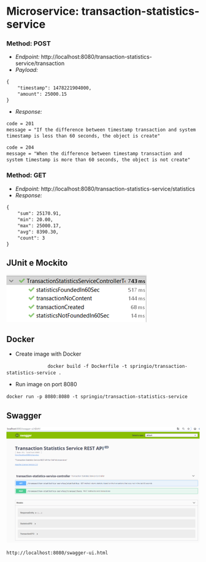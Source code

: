 # Microservice: transaction-statistics-service

### Method: POST
* *Endpoint:* http://localhost:8080/transaction-statistics-service/transaction
* *Payload:* 
```json5
{
    "timestamp": 1478221904000,
    "amount": 25000.15
}
```
* *Response:*

```
code = 201
message = "If the difference between timestamp transaction and system timestamp is less than 60 seconds, the object is create"
```
```
code = 204
message = "When the difference between timestamp transaction and system timestamp is more than 60 seconds, the object is not create"
```

### Method: GET
* *Endpoint:* http://localhost:8080/transaction-statistics-service/statistics
* *Response:* 
```json5
{
    "sum": 25170.91,
    "min": 20.00,
    "max": 25000.17,
    "avg": 8390.30,
    "count": 3
}
```

## JUnit e Mockito
![alt text](https://github.com/danillorcb/transaction-statistics-service/blob/master/images/junit.PNG "Testes JUnit e Mockito")


## Docker
* Create image with Docker	
		
`				
docker build -f Dockerfile -t springio/transaction-statistics-service .
`

* Run image on port 8080
									
`
docker run -p 8080:8080 -t springio/transaction-statistics-service
`

## Swagger
![alt text](https://github.com/danillorcb/transaction-statistics-service/blob/master/images/swagger.PNG "Swagger Documentation")

`
http://localhost:8080/swagger-ui.html
`